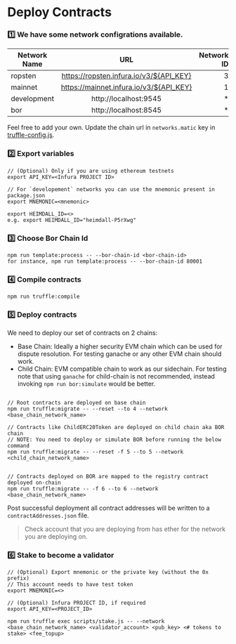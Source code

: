 # Deploy Contracts

### :one: We have some network configrations available.

| Network Name |                   URL                   | Network ID |
| ------------ | :-------------------------------------: | ---------: |
| ropsten      | https://ropsten.infura.io/v3/${API_KEY} |          3 |
| mainnet      | https://mainnet.infura.io/v3/${API_KEY} |          1 |
| development  |          http://localhost:9545          |         \* |
| bor          |          http://localhost:8545          |         \* |

Feel free to add your own. Update the chain url in `networks.matic` key in [truffle-config.js](../truffle-config.js).

### :two: Export variables

```
// (Optional) Only if you are using ethereum testnets
export API_KEY=<Infura PROJECT ID>

// For `developement` networks you can use the mnemonic present in package.json
export MNEMONIC=<mnemonic>

export HEIMDALL_ID=<>
e.g. export HEIMDALL_ID="heimdall-P5rXwg"
```

### :three: Choose Bor Chain Id

```
npm run template:process -- --bor-chain-id <bor-chain-id>
for instance, npm run template:process -- --bor-chain-id 80001
```

### :four: Compile contracts

```
npm run truffle:compile
```

### :five: Deploy contracts

We need to deploy our set of contracts on 2 chains:

- Base Chain: Ideally a higher security EVM chain which can be used for dispute resolution. For testing ganache or any other EVM chain should work.
- Child Chain: EVM compatible chain to work as our sidechain. For testing note that using `ganache` for child-chain is not recommended, instead invoking `npm run bor:simulate` would be better.

```

// Root contracts are deployed on base chain
npm run truffle:migrate -- --reset --to 4 --network <base_chain_network_name>

// Contracts like ChildERC20Token are deployed on child chain aka BOR chain
// NOTE: You need to deploy or simulate BOR before running the below command
npm run truffle:migrate -- --reset -f 5 --to 5 --network <child_chain_network_name>


// Contracts deployed on BOR are mapped to the registry contract deployed on-chain
npm run truffle:migrate -- -f 6 --to 6 --network <base_chain_network_name>
```

Post successful deployment all contract addresses will be written to a `contractAddresses.json` file.

> Check account that you are deploying from has ether for the network you are deploying on.

### :six: Stake to become a validator

```
// (Optional) Export mnemonic or the private key (without the 0x prefix)
// This account needs to have test token
export MNEMONIC=<>

// (Optional) Infura PROJECT ID, if required
export API_KEY=<PROJECT_ID>

npm run truffle exec scripts/stake.js -- --network <base_chain_network_name> <validator_account> <pub_key> <# tokens to stake> <fee_topup>
```
